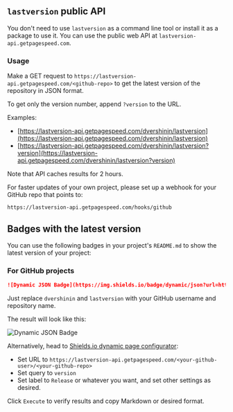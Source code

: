 ## `lastversion` public API

You don't need to use `lastversion` as a command line tool or install it as a 
package to use it. You can use the public web API at `lastversion-api.getpagespeed.com`.

### Usage

Make a GET request to `https://lastversion-api.getpagespeed.com/<github-repo>` to get the latest version of the repository in JSON format.

To get only the version number, append `?version` to the URL.

Examples:

* [https://lastversion-api.getpagespeed.com/dvershinin/lastversion](https://lastversion-api.getpagespeed.com/dvershinin/lastversion)
* [https://lastversion-api.getpagespeed.com/dvershinin/lastversion?version](https://lastversion-api.getpagespeed.com/dvershinin/lastversion?version)

Note that API caches results for 2 hours.

For faster updates of your own project, please set up a webhook for your 
GitHub repo that points to:

    https://lastversion-api.getpagespeed.com/hooks/github

## Badges with the latest version

You can use the following badges in your project's `README.md` to show the latest version of your project:

### For GitHub projects

```markdown
![Dynamic JSON Badge](https://img.shields.io/badge/dynamic/json?url=https%3A%2F%2Flastversion-api.getpagespeed.com%2Fdvershinin%2Flastversion&query=version&label=Release)
```

Just replace `dvershinin` and `lastversion` with your GitHub username and repository name.

The result will look like this:

![Dynamic JSON Badge](https://img.shields.io/badge/dynamic/json?url=https%3A%2F%2Flastversion-api.getpagespeed.com%2Fdvershinin%2Flastversion&query=version&label=Release)

Alternatively, head to [Shields.io dynamic page configurator](https://shields.io/badges/dynamic-json-badge):

* Set URL to `https://lastversion-api.getpagespeed.com/<your-github-user>/<your-github-repo>`
* Set query to `version`
* Set label to `Release` or whatever you want, and set other settings as desired.

Click `Execute` to verify results and copy Markdown or desired format.
